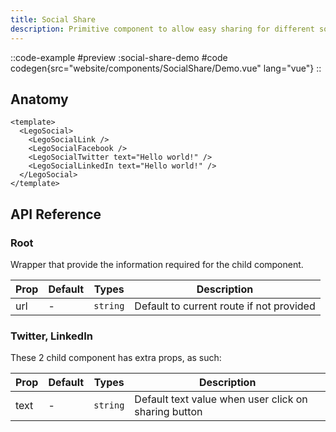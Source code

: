 ```yaml
---
title: Social Share
description: Primitive component to allow easy sharing for different social media providers.
---
```


::code-example
#preview
:social-share-demo
#code
codegen{src="website/components/SocialShare/Demo.vue" lang="vue"}
::

## Anatomy

```vue
<template>
  <LegoSocial>
    <LegoSocialLink />
    <LegoSocialFacebook />
    <LegoSocialTwitter text="Hello world!" />
    <LegoSocialLinkedIn text="Hello world!" />
  </LegoSocial>
</template>
```

## API Reference

### Root

Wrapper that provide the information required for the child component.

| Prop | Default | Types    | Description                              |
| ---- | ------- | -------- | ---------------------------------------- |
| url  | -       | `string` | Default to current route if not provided |

### Twitter, LinkedIn

These 2 child component has extra props, as such:

| Prop | Default | Types    | Description                                          |
| ---- | ------- | -------- | ---------------------------------------------------- |
| text | -       | `string` | Default text value when user click on sharing button |
